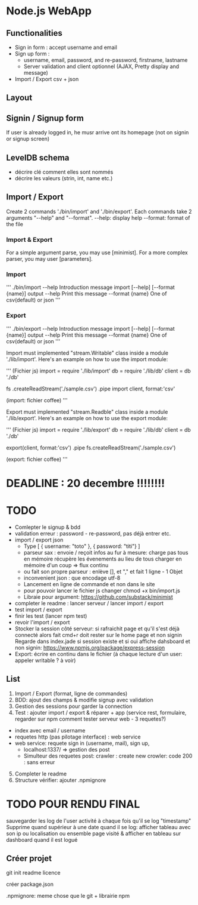 # Node.js WebApp

## Functionalities

* Sign in form :  accept username and email
* Sign up form :
    * username, email, password, and re-password, firstname, lastname
    * Server validation and client optionnel (AJAX, Pretty display and message)
* Import / Export csv + json

## Layout


## Signin / Signup form
If user is already logged in, he musr arrive ont its homepage (not on signin or signup screen)

## LevelDB schema
- décrire clé comment elles sont nommés
- décrire les valeurs (strin, int, name etc.)

## Import / Export
Create 2 commands './bin/import' and './bin/export'. Each commands take 2 arguments "--help" and "--format".
--help: display help
--format: format of the file

### Import & Export
For a simple argument parse, you may use [minimist]. For a more complex parser, you may user [parameters].

### Import
'''
./bin/import --help
Introduction message
import [--help] [--format {name}] output
--help Print this message
--format {name} One of csv(default) or json
'''

### Export
'''
./bin/export --help
Introduction message
import [--help] [--format {name}] output
--help Print this message
--format {name} One of csv(default) or json
'''

Import must implemented "stream.Writable" class inside a module './lib/import'. Here's an example on how to use the import module:

'''
(Fichier js)
import = require './lib/import'
db = require './lib/db'
client = db './db'

fs
.createReadStream('./sample.csv')
.pipe import client, format:'csv'

(import: fichier coffee)
'''

Export must implemented "stream.Readble" class inside a module './lib/export'. Here's an example on how to use the export module:

'''
(Fichier js)
import = require './lib/export'
db = require './lib/db'
client = db './db'

export(client, format:'csv')
.pipe fs.createReadStream('./sample.csv')

(export: fichier coffee)
'''

# DEADLINE : 20 decembre !!!!!!!!
# TODO
* Comlepter le signup & bdd
* validation erreur : password - re-password, pas déjà entrer etc.
* import / export json
  * Type
  [
    { username: "toto" },
    { password: "titi"}
  ]
  * parseur sax : envoie / reçoit infos au fur à mesure: charge pas tous en mémoire récupère les évenements au lieu de tous charger en mémoire d'un coup => flux continu
  * ou fait son propre parseur : enlève [], et "," et fait 1 ligne - 1 Objet
  * inconvenient json : que encodage utf-8
  * Lancement en ligne de commande et non dans le site
  * pour pouvoir lancer le fichier js changer  chmod +x bin/import.js
  * Libraie pour argument: https://github.com/substack/minimist
* completer le readme : lancer serveur / lancer import / export
* test import / export
* finir les test (lancer npm test)
* revoir l'import / export
* Stocker la session côté serveur: si rafraichit page et qu'il s'est déjà connecté alors fait cmd+r doit rester sur le home page et non signin
Regarde dans index.jade si session existe et si oui affiche dahsboard et non signin: https://www.npmjs.org/package/express-session
* Export: écrire en continu dans le fichier (à chaque lecture d'un user: appeler writable ? à voir)

## List
1. Import / Export (format, ligne de commandes)
2. BDD: ajout des champs & modifie signup avec validation
3. Gestion des sessions pour garder la connection
4. Test : ajouter import / export & réparer + app (service rest, formulaire, regarder sur npm comment tester serveur web - 3 requetes?)
  * index avec email / username
  * requetes http (pas pilotage interface) : web service
  * web service: requete sign in (username, mail), sign up,
    * localhost:1337/ => gestion des post
    * Simulteur des requetes post: crawler : create new crowler: code 200 : sans erreur
5. Completer le readme
6. Structure vérifier: ajouter .npmignore


# TODO POUR RENDU FINAL
sauvegarder les log de l'user activité à chaque fois qu'il se log "timestamp"
Supprime quand supérieur à une date
quand il se log: afficher tableau avec son ip ou localisation ou ensemble page visité & afficher en tableau sur dashboard quand il est logué



## Créer projet
git init
readme
licence

créer package.json

.npmignore: meme chose que le git + librairie npm
